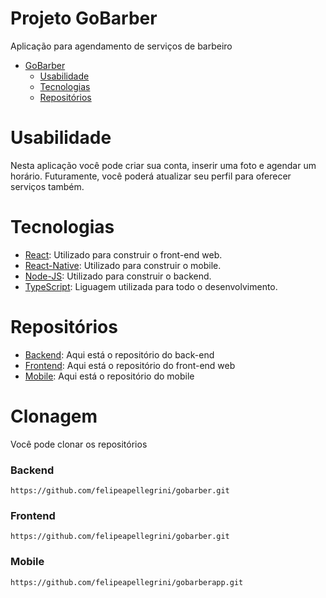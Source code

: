 # Projeto GoBarber
Aplicação para agendamento de serviços de barbeiro

* [GoBarber](https://github.com/felipeapellegrini/gobarber-project/blob/master/README.md#aplica%C3%A7%C3%A3o-gobarber)
   * [Usabilidade](https://github.com/felipeapellegrini/gobarber-project/blob/master/README.md#usabilidade)
   * [Tecnologias](https://github.com/felipeapellegrini/gobarber-project/blob/master/README.md#tecnologias)
   * [Repositórios](https://github.com/felipeapellegrini/gobarber-project/blob/master/README.md#repositórios)

# Usabilidade
Nesta aplicação você pode criar sua conta, inserir uma foto e agendar um horário.
Futuramente, você poderá atualizar seu perfil para oferecer serviços também.

# Tecnologias
* [React](https://pt-br.reactjs.org/): Utilizado para construir o front-end web.
* [React-Native](https://reactnative.dev/docs/getting-started): Utilizado para construir o mobile.
* [Node-JS](https://nodejs.org/en/about/): Utilizado para construir o backend.
* [TypeScript](https://www.typescriptlang.org/): Liguagem utilizada para todo o desenvolvimento.

# Repositórios
* [Backend](https://github.com/felipeapellegrini/back-end-gobarber): Aqui está o repositório do back-end
* [Frontend](https://github.com/felipeapellegrini/gobarber): Aqui está o repositório do front-end web
* [Mobile](https://github.com/felipeapellegrini/gobarberapp): Aqui está o repositório do mobile

# Clonagem
Você pode clonar os repositórios

### Backend
`https://github.com/felipeapellegrini/gobarber.git`

### Frontend
`https://github.com/felipeapellegrini/gobarber.git`

### Mobile
`https://github.com/felipeapellegrini/gobarberapp.git`
